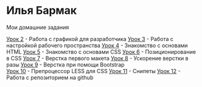 # Илья Бармак
Мои домашние задания

[Урок 2](https://tvistcost.github.io/lesson_2/ "Мои домашние задания") - Работа с графикой для разработчика
[Урок 3](https://tvistcost.github.io/lesson_3/ "Мои домашние задания") - Работа с настройкой рабочего пространства
[Урок 4](https://tvistcost.github.io/lesson_4/ "Мои домашние задания") - Знакомство с основами HTML
[Урок 5](https://tvistcost.github.io/lesson_5/ "Мои домашние задания") - Знакомство с основами CSS
[Урок 6](https://tvistcost.github.io/lesson_6/ "Мои домашние задания") - Позиционирование в CSS
[Урок 7](https://tvistcost.github.io/lesson_7/ "Мои домашние задания") - Верстка первого макета
[Урок 8](https://tvistcost.github.io/lesson_8/ "Мои домашние задания") - Ускорение верстки в разы
[Урок 9](https://tvistcost.github.io/lesson_9/ "Мои домашние задания") - Верстка при помощи Bootstrap   
[Урок 10](https://tvistcost.github.io/lesson_10/ "Мои домашние задания") - Препроцессор LESS для CSS
[Урок 11](https://tvistcost.github.io/lesson_11/ "Мои домашние задания") - Снипеты 
[Урок 12](https://tvistcost.github.io/lesson_12/ "Мои домашние задания") - Работа с репозиторием на github
